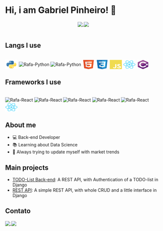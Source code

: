 # Hi, i am Gabriel Pinheiro! 👋

</div>

<div align='center'>
  <a href="https://github.com/gabpinhas">
   <img height="180em" align="center" src="https://github-readme-stats.vercel.app/api?username=gabpinhas&show_icons=true&theme=highcontrast&include_all_commits=true&count_private=true"/>
 </a>
 <a href="httpsv://github.com/gabpinhas">
   <img height="180em" align="center" src="https://github-readme-stats.vercel.app/api/top-langs/?username=gabpinhas&layout=compact&langs_count=6&theme=highcontrast"/>
 </a>
</div>
<br>



## Langs I use

<div style="display: inline_block"><br>
  <img align="center" alt="Rafa-Python" height="30" width="40" src="https://raw.githubusercontent.com/devicons/devicon/master/icons/python/python-original.svg">
  <img align="center" alt="Rafa-Python" height="30" width="40" src="https://cdn.jsdelivr.net/gh/devicons/devicon@latest/icons/cplusplus/cplusplus-original.svg">
  <img align="center" alt="Rafa-Python" height="30" width="40" src="https://cdn.jsdelivr.net/gh/devicons/devicon@latest/icons/c/c-original.svg">
  <img align="center" alt="Rafa-HTML" height="30" width="40" src="https://raw.githubusercontent.com/devicons/devicon/master/icons/html5/html5-original.svg">
  <img align="center" alt="Rafa-CSS" height="30" width="40" src="https://raw.githubusercontent.com/devicons/devicon/master/icons/css3/css3-original.svg">
  <img align="center" alt="Rafa-Js" height="30" width="40" src="https://raw.githubusercontent.com/devicons/devicon/master/icons/javascript/javascript-plain.svg">
  <img align="center" alt="Rafa-React" height="30" width="40" src="https://raw.githubusercontent.com/devicons/devicon/master/icons/react/react-original.svg">
  <img align="center" alt="Rafa-Csharp" height="30" width="40" src="https://raw.githubusercontent.com/devicons/devicon/master/icons/csharp/csharp-original.svg">
</div>

## Frameworks I use

<div style="display: inline_block"><br>
  <img align="center" alt="Rafa-React" height="30" width="40" src="https://cdn.jsdelivr.net/gh/devicons/devicon@latest/icons/django/django-plain.svg" >
  <img align="center" alt="Rafa-React" height="30" width="40" src="https://cdn.jsdelivr.net/gh/devicons/devicon@latest/icons/pandas/pandas-original-wordmark.svg" >
  <img align="center" alt="Rafa-React" height="30" width="40" src="https://cdn.jsdelivr.net/gh/devicons/devicon@latest/icons/numpy/numpy-original.svg" >
  <img align="center" alt="Rafa-React" height="30" width="40" src="https://cdn.jsdelivr.net/gh/devicons/devicon@latest/icons/matplotlib/matplotlib-original.svg" >
  <img align="center" alt="Rafa-React" height="30" width="40" src="https://cdn.jsdelivr.net/gh/devicons/devicon@latest/icons/nextjs/nextjs-original.svg">
  <img align="center" alt="Rafa-React" height="30" width="40" src="https://raw.githubusercontent.com/devicons/devicon/master/icons/react/react-original.svg">
</div>

## About me

- 💻 Back-end Developer
- 📚 Learning about Data Science
- 🚀 Always trying to update myself with market trends

## Main projects

- [TODO-List Back-end](https://github.com/gabpinhas/TODOlist): A REST API, with Authentication of a TODO-list in Django
- [REST API](https://github.com/gabpinhas/ceosBackendAPI): A simple REST API, with whole CRUD and a little interface in Django


## Contato
<div>
<a href="https://www.linkedin.com/in/gabrielpinheirodev/">
  <img height="60" align="center" src="https://img.shields.io/badge/Gmail-D14836?style=for-the-badge&logo=gmail&logoColor=white"/>
</a>

<a href="gabpinheirodev@gmail.com">
  <img height="60" align="center" src="https://img.shields.io/badge/LinkedIn-0077B5?style=for-the-badge&logo=linkedin&logoColor=white"/>
</a>
</div>

